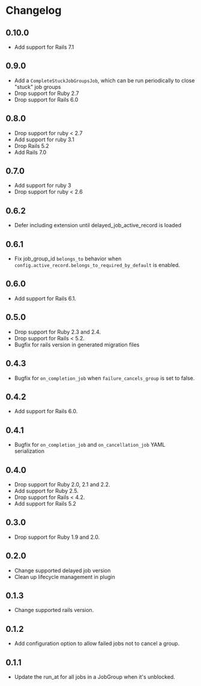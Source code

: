 # Changelog

## 0.10.0

- Add support for Rails 7.1

## 0.9.0
- Add a `CompleteStuckJobGroupsJob`, which can be run periodically to close "stuck" job groups
- Drop support for Ruby 2.7
- Drop support for Rails 6.0

## 0.8.0
- Drop support for ruby < 2.7
- Add support for ruby 3.1
- Drop Rails 5.2
- Add Rails 7.0

## 0.7.0
* Add support for ruby 3
* Drop support for ruby < 2.6

## 0.6.2
* Defer including extension until delayed_job_active_record is loaded

## 0.6.1
* Fix job_group_id `belongs_to` behavior when `config.active_record.belongs_to_required_by_default` is enabled.

## 0.6.0
* Add support for Rails 6.1.

## 0.5.0
* Drop support for Ruby 2.3 and 2.4.
* Drop support for Rails < 5.2.
* Bugfix for rails version in generated migration files

## 0.4.3
* Bugfix for `on_completion_job` when `failure_cancels_group` is set to false.

## 0.4.2
* Add support for Rails 6.0.

## 0.4.1
* Bugfix for `on_completion_job` and `on_cancellation_job` YAML serialization

## 0.4.0
* Drop support for Ruby 2.0, 2.1 and 2.2.
* Add support for Ruby 2.5.
* Drop support for Rails < 4.2.
* Add support for Rails 5.2

## 0.3.0
* Drop support for Ruby 1.9 and 2.0.

## 0.2.0
* Change supported delayed job version
* Clean up lifecycle management in plugin

## 0.1.3
* Change supported rails version.

## 0.1.2
* Add configuration option to allow failed jobs not to cancel a group.

## 0.1.1
* Update the run_at for all jobs in a JobGroup when it's unblocked.

